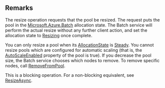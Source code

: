 ## Remarks  
 The resize operation requests that the pool be resized.  The request puts the pool in the [Microsoft.Azure.Batch](assetId:///N:Microsoft.Azure.Batch?qualifyHint=False&autoUpgrade=True) allocation state.             The Batch service will perform the actual resize without any further client action, and set the allocation state to [Resizing](assetId:///T:Microsoft.Azure.Batch.Common.AllocationState?qualifyHint=False&autoUpgrade=True) once complete.  
  
 You can only resize a pool when its [AllocationState](assetId:///P:Microsoft.Azure.Batch.CloudPool.AllocationState?qualifyHint=False&autoUpgrade=True) is [Steady](assetId:///T:Microsoft.Azure.Batch.Common.AllocationState?qualifyHint=False&autoUpgrade=True).             You cannot resize pools which are configured for automatic scaling (that is, the [AutoScaleEnabled](assetId:///P:Microsoft.Azure.Batch.CloudPool.AutoScaleEnabled?qualifyHint=False&autoUpgrade=True) property of the pool is true).             If you decrease the pool size, the Batch service chooses which nodes to remove.  To remove specific nodes, call [RemoveFromPool](assetId:///M:Microsoft.Azure.Batch.CloudPool.RemoveFromPool(System.Collections.Generic.IEnumerable{System.String},System.Nullable{Microsoft.Azure.Batch.Common.ComputeNodeDeallocationOption},System.Nullable{System.TimeSpan},System.Collections.Generic.IEnumerable{Microsoft.Azure.Batch.BatchClientBehavior})?qualifyHint=False&autoUpgrade=True).  
  
 This is a blocking operation. For a non-blocking equivalent, see [ResizeAsync](assetId:///M:Microsoft.Azure.Batch.CloudPool.ResizeAsync(System.Int32,System.Nullable{System.TimeSpan},System.Nullable{Microsoft.Azure.Batch.Common.ComputeNodeDeallocationOption},System.Collections.Generic.IEnumerable{Microsoft.Azure.Batch.BatchClientBehavior},System.Threading.CancellationToken)?qualifyHint=False&autoUpgrade=True).